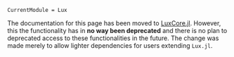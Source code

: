 ```@meta
CurrentModule = Lux
```

The documentation for this page has been moved to [LuxCore.jl](../lib/LuxCore/api.md).
However, this the functionality has in **no way been deprecated** and there is no plan
to deprecated access to these functionalities in the future. The change was made merely to
allow lighter dependencies for users extending `Lux.jl`.
